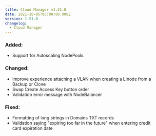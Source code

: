 ```yaml
---
title: Cloud Manager v1.51.0
date: 2021-10-05T05:00:00.000Z
version: 1.51.0
changelog:
  - Cloud Manager
---
```


### Added:
- Support for Autoscaling NodePools

### Changed:
- Improve experience attaching a VLAN when creating a Linode from a Backup or Clone
- Swap Create Access Key button order
- Validation error message with NodeBalancer

### Fixed:
- Formatting of long strings in Domains TXT records
- Validation saying "expiring too far in the future" when entering credit card expiration date

